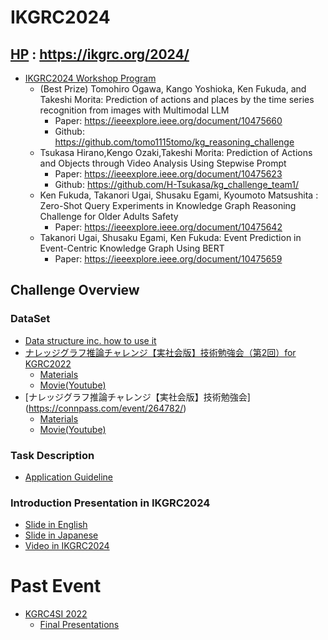 # IKGRC2024

## [HP](https://ikgrc.org/2024/) : https://ikgrc.org/2024/
* [IKGRC2024 Workshop Program](https://ikgrc.org/2024/program.html)
  * (Best Prize) Tomohiro Ogawa, Kango Yoshioka, Ken Fukuda, and Takeshi Morita: Prediction of actions and places by the time series recognition from images with Multimodal LLM
    * Paper: https://ieeexplore.ieee.org/document/10475660
    * Github: https://github.com/tomo1115tomo/kg_reasoning_challenge
  * Tsukasa Hirano,Kengo Ozaki,Takeshi Morita: Prediction of Actions and Objects through Video Analysis Using Stepwise Prompt
    * Paper:  https://ieeexplore.ieee.org/document/10475623
    * Github: https://github.com/H-Tsukasa/kg_challenge_team1/
  * Ken Fukuda, Takanori Ugai, Shusaku Egami, Kyoumoto Matsushita : Zero-Shot Query Experiments in Knowledge Graph Reasoning Challenge for Older Adults Safety
    * Paper: https://ieeexplore.ieee.org/document/10475642
  * Takanori Ugai, Shusaku Egami, Ken Fukuda: Event Prediction in Event-Centric Knowledge Graph Using BERT
    * Paper: https://ieeexplore.ieee.org/document/10475659

## Challenge Overview
### DataSet
  * [Data structure inc. how to use it](https://ikgrc.org/2024/rdf.html)
  * [ナレッジグラフ推論チャレンジ【実社会版】技術勉強会（第2回）for KGRC2022](https://connpass.com/event/272593/)
    * [Materials](https://github.com/KnowledgeGraphJapan/KGRC-ws-2022/tree/20230210)
    * [Movie(Youtube)](https://www.youtube.com/watch?v=r9wCkFy3JGc&list=PLHaRK-B0LUwgZDIxSu8_nPEfoBSQ0qvcG)
  * [ナレッジグラフ推論チャレンジ【実社会版】技術勉強会] (https://connpass.com/event/264782/)
    * [Materials](https://github.com/KnowledgeGraphJapan/KGRC-ws-2022/)
    * [Movie(Youtube)](https://www.youtube.com/watch?v=Ww6gwOsm-Dg&list=PLHaRK-B0LUwhany_uYrCONI5vyGI0fboj)
### Task Description
  * [Application Guideline](https://ikgrc.org/2024/application.html)
### Introduction Presentation in IKGRC2024
  * [Slide in English](./Overview_en.pdf)
  * [Slide in Japanese](./Overview_ja.pdf)
  * [Video in IKGRC2024](https://youtu.be/oKdfIEYPMYw)

# Past Event
* [KGRC4SI 2022](https://challenge.knowledge-graph.jp/2022/)
  * [Final Presentations](https://www.youtube.com/watch?v=Ajbn8hNXiZ8&list=PLHaRK-B0LUwjvrPgmIBTrf3DsPhmdnFTW)
